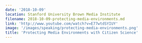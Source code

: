 ```yaml
---
date: '2018-10-09'
location: Stanford University Brown Media Institute
filename: 2018-10-09-protecting-media-environments.md 
link: 'http://www.youtube.com/watch?v=E77wtdSYIUY'
image: '/images/speaking/protecting-media-environments.png'
title: 'Protecting Media Environments with Citizen Science'
---
```

